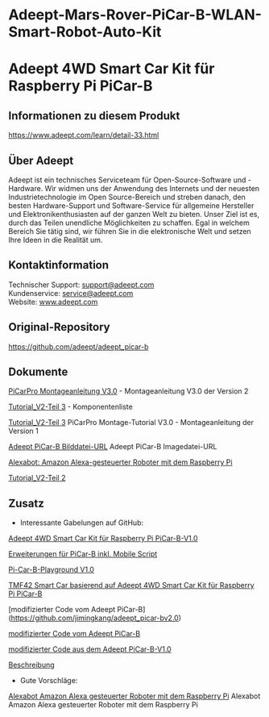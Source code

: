 [RobotName]: Adeept_PiCar-B

[RobotURL]: https://github.com/adeept/adeept_picar-b

[RobotGit]: https://github.com/adeept/adeept_picar-b.git

[Official Raspberry Pi website]: https://www.raspberrypi.org/downloads/

[Image file for the Raspberry Pi Robot]: https://adeept-my.sharepoint.com/personal/tomsun_adeept_onmicrosoft_com/_layouts/15/onedrive.aspx?id=%2Fpersonal%2Ftomsun%5Fadeept%5Fonmicrosoft%5Fcom%2FDocuments%2FadeeptRaspTank&amp;originalPath=aHR0cHM6Ly9hZGVlcHQtbXkuc2hhcmVwb2ludC5jb20vOmY6L2cvcGVyc29uYWwvdG9tc3VuX2FkZWVwdF9vbm1pY3Jvc29mdF9jb20vRXZCZmhES1dJVEJLb1ZLejFJTThta01CaWc5SHRiZG9sMXdLQU83WTk5cFJWdz9ydGltZT1rUWxJeE9EMjEwZw

[Official website]: https://www.adeept.com/

[GitHub]: https://github.com/adeept/adeept_picar-b

[Documentation for structure assembly]: https://www.adeept.com/learn/detail-33.html

# Adeept-Mars-Rover-PiCar-B-WLAN-Smart-Robot-Auto-Kit
# Adeept 4WD Smart Car Kit für Raspberry Pi PiCar-B

## Informationen zu diesem Produkt

https://www.adeept.com/learn/detail-33.html

## Über Adeept

Adeept ist ein technisches Serviceteam für Open-Source-Software und -Hardware. Wir widmen uns der Anwendung des Internets und der neuesten Industrietechnologie im Open Source-Bereich und streben danach, den besten Hardware-Support und Software-Service für allgemeine Hersteller und Elektronikenthusiasten auf der ganzen Welt zu bieten. Unser Ziel ist es, durch das Teilen unendliche Möglichkeiten zu schaffen. Egal in welchem ​​Bereich Sie tätig sind, wir führen Sie in die elektronische Welt und setzen Ihre Ideen in die Realität um.

## Kontaktinformation
 Technischer Support: support@adeept.com<br/>
 Kundenservice: service@adeept.com<br/>
 Website: www.adeept.com<br/>

## Original-Repository

https://github.com/adeept/adeept_picar-b

## Dokumente

[PiCarPro Montageanleitung V3.0](./docs/PiCarPro_Assembly_tutorial_V3.0.md) - Montageanleitung V3.0 der Version 2

[Tutorial_V2-Teil 3](./docs/Components_List.md) - Komponentenliste

[Tutorial_V2-Teil 3](./docs/Tutorial_V2.md) PiCarPro Montage-Tutorial V3.0 - Montageanleitung der Version 1

[Adeept PiCar-B Bilddatei-URL](./docs/Adeept-PiCar-B_image_file.md) Adeept PiCar-B Imagedatei-URL

[Alexabot: Amazon Alexa-gesteuerter Roboter mit dem Raspberry Pi](./docs/Alexabot.md)

[Tutorial_V2-Teil 2](./docs/Tutorial_V2.md)

## Zusatz

- Interessante Gabelungen auf GitHub:

[Adeept 4WD Smart Car Kit für Raspberry Pi PiCar-B-V1.0](https://github.com/adeept/Adeept_PiCar-B_oldversion)

[Erweiterungen für PiCar-B inkl. Mobile Script](https://github.com/ricktorzynski/adeept-picar-b-enhanced)

[Pi-Car-B-Playground V1.0](https://github.com/shelbourn/PiCar-B-Playground)

[TMF42 Smart Car basierend auf Adeept 4WD Smart Car Kit für Raspberry Pi PiCar-B](https://github.com/TMF42/adeept_picar-b)

[modifizierter Code vom Adeept PiCar-B] (https://github.com/jimingkang/adeept_picar-bv2.0)

[modifizierter Code vom Adeept PiCar-B](https://github.com/bswe/robot_car)

[modifizierter Code aus dem Adeept PiCar-B-V1.0](https://github.com/mdm-mx/Adeept_PiCar-B-V1.0)


[Beschreibung](https://github.com/karlyamashita/adeept_picar-b)

- Gute Vorschläge:

[Alexabot Amazon Alexa gesteuerter Roboter mit dem Raspberry Pi](./docs/Alexabot.md) Alexabot Amazon Alexa gesteuerter Roboter mit dem Raspberry Pi